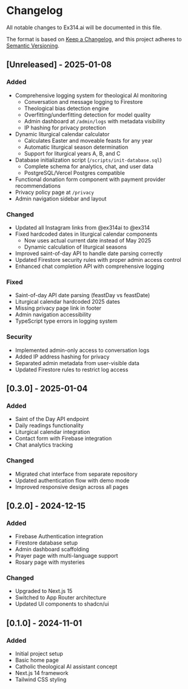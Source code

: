 # Changelog

All notable changes to Ex314.ai will be documented in this file.

The format is based on [Keep a Changelog](https://keepachangelog.com/en/1.0.0/),
and this project adheres to [Semantic Versioning](https://semver.org/spec/v2.0.0.html).

## [Unreleased] - 2025-01-08

### Added
- Comprehensive logging system for theological AI monitoring
  - Conversation and message logging to Firestore
  - Theological bias detection engine
  - Overfitting/underfitting detection for model quality
  - Admin dashboard at `/admin/logs` with metadata visibility
  - IP hashing for privacy protection
- Dynamic liturgical calendar calculator
  - Calculates Easter and moveable feasts for any year
  - Automatic liturgical season determination
  - Support for liturgical years A, B, and C
- Database initialization script (`/scripts/init-database.sql`)
  - Complete schema for analytics, chat, and user data
  - PostgreSQL/Vercel Postgres compatible
- Functional donation form component with payment provider recommendations
- Privacy policy page at `/privacy`
- Admin navigation sidebar and layout

### Changed
- Updated all Instagram links from @ex314ai to @ex314
- Fixed hardcoded dates in liturgical calendar components
  - Now uses actual current date instead of May 2025
  - Dynamic calculation of liturgical seasons
- Improved saint-of-day API to handle date parsing correctly
- Updated Firestore security rules with proper admin access control
- Enhanced chat completion API with comprehensive logging

### Fixed
- Saint-of-day API date parsing (feastDay vs feastDate)
- Liturgical calendar hardcoded 2025 dates
- Missing privacy page link in footer
- Admin navigation accessibility
- TypeScript type errors in logging system

### Security
- Implemented admin-only access to conversation logs
- Added IP address hashing for privacy
- Separated admin metadata from user-visible data
- Updated Firestore rules to restrict log access

## [0.3.0] - 2025-01-04

### Added
- Saint of the Day API endpoint
- Daily readings functionality
- Liturgical calendar integration
- Contact form with Firebase integration
- Chat analytics tracking

### Changed
- Migrated chat interface from separate repository
- Updated authentication flow with demo mode
- Improved responsive design across all pages

## [0.2.0] - 2024-12-15

### Added
- Firebase Authentication integration
- Firestore database setup
- Admin dashboard scaffolding
- Prayer page with multi-language support
- Rosary page with mysteries

### Changed
- Upgraded to Next.js 15
- Switched to App Router architecture
- Updated UI components to shadcn/ui

## [0.1.0] - 2024-11-01

### Added
- Initial project setup
- Basic home page
- Catholic theological AI assistant concept
- Next.js 14 framework
- Tailwind CSS styling
